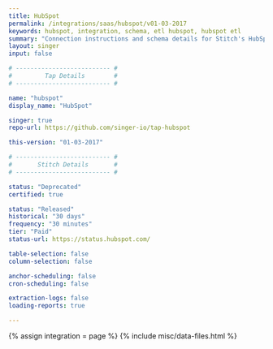 ```yaml
---
title: HubSpot
permalink: /integrations/saas/hubspot/v01-03-2017
keywords: hubspot, integration, schema, etl hubspot, hubspot etl
summary: "Connection instructions and schema details for Stitch's HubSpot integration."
layout: singer
input: false

# -------------------------- #
#         Tap Details        #
# -------------------------- #

name: "hubspot"
display_name: "HubSpot"

singer: true
repo-url: https://github.com/singer-io/tap-hubspot

this-version: "01-03-2017"

# -------------------------- #
#       Stitch Details       #
# -------------------------- #

status: "Deprecated"
certified: true

status: "Released"
historical: "30 days"
frequency: "30 minutes"
tier: "Paid"
status-url: https://status.hubspot.com/

table-selection: false
column-selection: false

anchor-scheduling: false
cron-scheduling: false

extraction-logs: false
loading-reports: true

---
```

{% assign integration = page %}
{% include misc/data-files.html %}